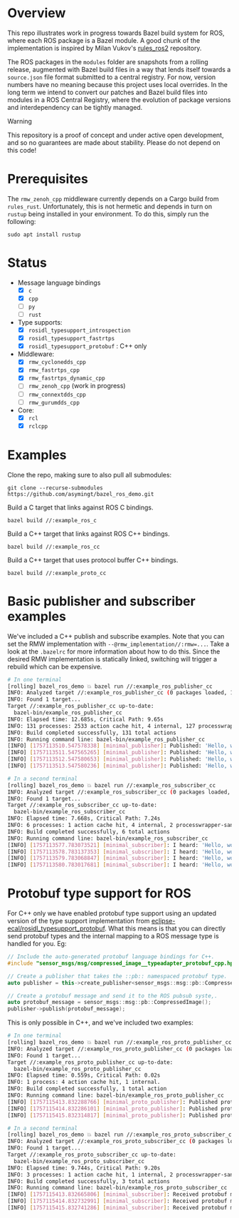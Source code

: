 # Overview

This repo illustrates work in progress towards Bazel build system for ROS, where each ROS package is a Bazel module. A good chunk of the implementation is inspired by Milan Vukov's [rules_ros2](https://github.com/mvukov/rules_ros2) repository.

The ROS packages in the `modules` folder are snapshots from a rolling release, augmented with Bazel build files in a way that lends itself towards a `source.json` file format submitted to a central registry. For now, version numbers have no meaning because this project uses local overrides. In the long term we intend to convert our patches and Bazel build files into modules in a ROS Central Registry, where the evolution of package versions and interdependency can be tightly managed.

> [!WARNING]
> This repository is a proof of concept and under active open development, and so no guarantees are made about stability. Please do not depend on this code!

# Prerequisites

The `rmw_zenoh_cpp` middleware currently depends on a Cargo build from `rules_rust`. Unfortunately, this is not hermetic and depends in turn on `rustup` being installed in your environment. To do this, simply run the following:

```
sudo apt install rustup
```

# Status

- Message language bindings
  - [x] `c`
  - [x] `cpp`
  - [ ] `py`
  - [ ] `rust`
- Type supports:
  - [x] `rosidl_typesupport_introspection`
  - [x] `rosidl_typesupport_fastrtps`
  - [x] `rosidl_typesupport_protobuf` : C++ only
- Middleware:
  - [x] `rmw_cyclonedds_cpp`
  - [x] `rmw_fastrtps_cpp`
  - [x] `rmw_fastrtps_dynamic_cpp`
  - [ ] `rmw_zenoh_cpp` (work in progress)
  - [ ] `rmw_connextdds_cpp`
  - [ ] `rmw_gurumdds_cpp`
- Core:
  - [x] `rcl`
  - [x] `rclcpp` 

# Examples

Clone the repo, making sure to also pull all submodules:

```
git clone --recurse-submodules https://github.com/asymingt/bazel_ros_demo.git
```

Build a C target that links against ROS C bindings.

```
bazel build //:example_ros_c
```

Build a C++ target that links against ROS C++ bindings.

```
bazel build //:example_ros_cc
```

Build a C++ target that uses protocol buffer C++ bindings.

```
bazel build //:example_proto_cc
```

# Basic publisher and subscriber examples

We've included a C++ publish and subscribe examples. Note that you can set the RMW implementation with `--@rmw_implementation//:rmw=...`. Take a look at the `.bazelrc` for more information about how to do this. Since the desired RMW implementation is statically linked, switching will trigger a rebuild which can be expensive.

```sh
# In one terminal
[rolling] bazel_ros_demo 💥 bazel run //:example_ros_publisher_cc
INFO: Analyzed target //:example_ros_publisher_cc (0 packages loaded, 16770 targets configured).
INFO: Found 1 target...
Target //:example_ros_publisher_cc up-to-date:
  bazel-bin/example_ros_publisher_cc
INFO: Elapsed time: 12.685s, Critical Path: 9.65s
INFO: 131 processes: 2533 action cache hit, 4 internal, 127 processwrapper-sandbox.
INFO: Build completed successfully, 131 total actions
INFO: Running command line: bazel-bin/example_ros_publisher_cc
[INFO] [1757113510.547578338] [minimal_publisher]: Published: 'Hello, world! from C++ 0'
[INFO] [1757113511.547565265] [minimal_publisher]: Published: 'Hello, world! from C++ 1'
[INFO] [1757113512.547580653] [minimal_publisher]: Published: 'Hello, world! from C++ 2'
[INFO] [1757113513.547580236] [minimal_publisher]: Published: 'Hello, world! from C++ 3'

# In a second terminal
[rolling] bazel_ros_demo 💥 bazel run //:example_ros_subscriber_cc
INFO: Analyzed target //:example_ros_subscriber_cc (0 packages loaded, 2 targets configured).
INFO: Found 1 target...
Target //:example_ros_subscriber_cc up-to-date:
  bazel-bin/example_ros_subscriber_cc
INFO: Elapsed time: 7.668s, Critical Path: 7.24s
INFO: 6 processes: 1 action cache hit, 4 internal, 2 processwrapper-sandbox.
INFO: Build completed successfully, 6 total actions
INFO: Running command line: bazel-bin/example_ros_subscriber_cc
[INFO] [1757113577.783073521] [minimal_subscriber]: I heard: 'Hello, world! from C++ 11'
[INFO] [1757113578.783137353] [minimal_subscriber]: I heard: 'Hello, world! from C++ 12'
[INFO] [1757113579.783068847] [minimal_subscriber]: I heard: 'Hello, world! from C++ 13'
[INFO] [1757113580.783017681] [minimal_subscriber]: I heard: 'Hello, world! from C++ 14'
```

# Protobuf type support for ROS

For C++ only we have enabled protobuf type support using an updated version of the type support implementation from [eclipse-ecal/rosidl_typesupport_protobuf](https://github.com/eclipse-ecal/rosidl_typesupport_protobuf). What this means is that you can directly send protobuf types and the internal mapping to a ROS message type is handled for you. Eg:

```c++
// Include the auto-generated protobuf language bindings for C++.
#include "sensor_msgs/msg/compressed_image__typeadapter_protobuf_cpp.hpp"

// Create a publisher that takes the ::pb:: namespaced protobuf type.
auto publisher = this->create_publisher<sensor_msgs::msg::pb::CompressedImage>("topic", 10);

// Create a protobuf message and send it to the ROS pubsub syste,.
auto protobuf_message = sensor_msgs::msg::pb::CompressedImage();
publisher->publish(protobuf_message);
```

This is only possible in C++, and we've included two examples:

```sh
# In one terminal
[rolling] bazel_ros_demo 💥 bazel run //:example_ros_proto_publisher_cc
INFO: Analyzed target //:example_ros_proto_publisher_cc (0 packages loaded, 0 targets configured).
INFO: Found 1 target...
Target //:example_ros_proto_publisher_cc up-to-date:
  bazel-bin/example_ros_proto_publisher_cc
INFO: Elapsed time: 0.559s, Critical Path: 0.02s
INFO: 1 process: 4 action cache hit, 1 internal.
INFO: Build completed successfully, 1 total action
INFO: Running command line: bazel-bin/example_ros_proto_publisher_cc
[INFO] [1757115413.832288766] [minimal_proto_publisher]: Published protbuf message
[INFO] [1757115414.832286101] [minimal_proto_publisher]: Published protbuf message
[INFO] [1757115415.832314817] [minimal_proto_publisher]: Published protbuf message

# In a second terminal
[rolling] bazel_ros_demo 💥 bazel run //:example_ros_proto_subscriber_cc
INFO: Analyzed target //:example_ros_proto_subscriber_cc (0 packages loaded, 0 targets configured).
INFO: Found 1 target...
Target //:example_ros_proto_subscriber_cc up-to-date:
  bazel-bin/example_ros_proto_subscriber_cc
INFO: Elapsed time: 9.744s, Critical Path: 9.20s
INFO: 3 processes: 1 action cache hit, 1 internal, 2 processwrapper-sandbox.
INFO: Build completed successfully, 3 total actions
INFO: Running command line: bazel-bin/example_ros_proto_subscriber_cc
[INFO] [1757115413.832665806] [minimal_subscriber]: Received protobuf message
[INFO] [1757115414.832732991] [minimal_subscriber]: Received protobuf message
[INFO] [1757115415.832741286] [minimal_subscriber]: Received protobuf message
```